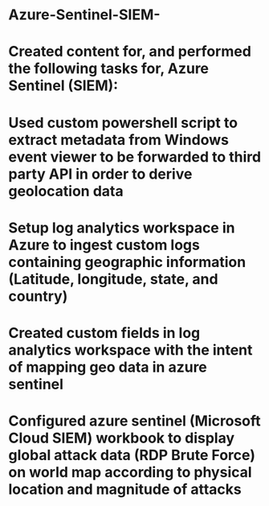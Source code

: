 # Azure-Sentinel-SIEM-
# Created content for, and performed the following tasks for, Azure Sentinel (SIEM):
# Used custom powershell script to extract metadata from Windows event viewer to be forwarded to third party API in order to derive geolocation data
# Setup log analytics workspace in Azure to ingest custom logs containing geographic information (Latitude, longitude, state, and country)
# Created custom fields in log analytics workspace with the intent of mapping geo data in azure sentinel
# Configured azure sentinel (Microsoft Cloud SIEM) workbook to display global attack data (RDP Brute Force) on world map according to physical location and magnitude of attacks
